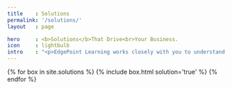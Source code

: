 ```yaml
---
title    : Solutions
permalink: '/solutions/'
layout   : page

hero     : <b>Solutions</b>That Drive<br>Your Business.
icon     : lightbulb
intro    : "<p>EdgePoint Learning works closely with you to understand your business, learning objectives and expected outcomes. We then craft a targeted learning solution that works. Whether your organization is a small- or medium-sized business (SMB), multinational corporation or not-for-profit, one thing remains constant: good learning equals good business. EdgePoint Learning has the expertise to define, design and develop point or blended learning solutions—instructor-led training programs (for classroom or virtual delivery); eLearning courseware; animations, simulations and gaming; and OJT reference materials—that will get the job done.</p>"
---
```


<section class="box_holder">
  {% for box in site.solutions %}
    {% include box.html solution='true' %}
  {% endfor %}
</section>
